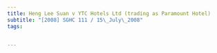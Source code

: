 ```yaml
---
title: Heng Lee Suan v YTC Hotels Ltd (trading as Paramount Hotel) 
subtitle: "[2008] SGHC 111 / 15\_July\_2008"
tags:


---
```


